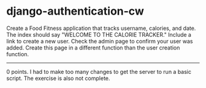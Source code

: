 # django-authentication-cw

Create a Food Fitness application that tracks username, calories, and date. The index should say "WELCOME TO THE CALORIE TRACKER." Include a link to create a new user. Check the admin page to confirm your user was added. Create this page in a different function than the user creation function.
<hr>
0 points. I had to make too many changes to get the server to run a basic script. The exercise is also not complete.